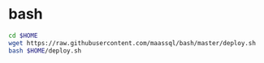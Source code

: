 # bash

```bash
cd $HOME
wget https://raw.githubusercontent.com/maassql/bash/master/deploy.sh
bash $HOME/deploy.sh
```
